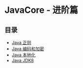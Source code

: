 # JavaCore - 进阶篇

## 目录

- [Java 正则](Java正则.md)
- [Java 编码和加密](Java编码和加密.md)
- [Java 本地化](Java本地化.md)
- [Java JDK8](Java8.md)
